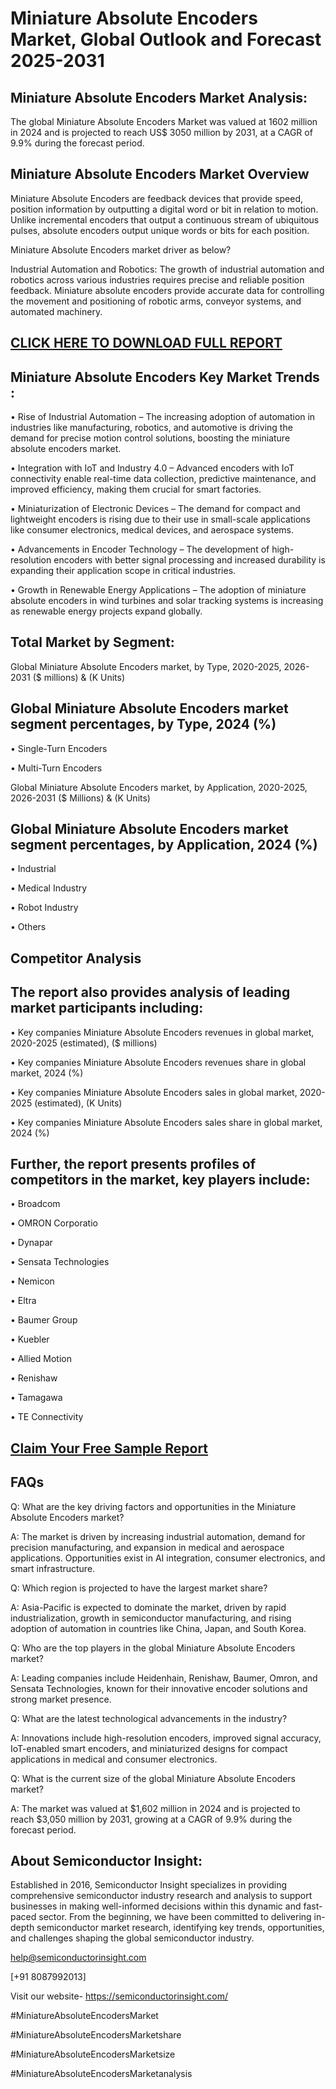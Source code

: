 Miniature Absolute Encoders Market, Global Outlook and Forecast 2025-2031
=
Miniature Absolute Encoders Market Analysis:
-
The global Miniature Absolute Encoders Market was valued at 1602 million in 2024 and is projected to reach US$ 3050 million by 2031, at a CAGR of 9.9% during the forecast period.

Miniature Absolute Encoders Market Overview
-
Miniature Absolute Encoders are feedback devices that provide speed, position information by outputting a digital word or bit in relation to motion. Unlike incremental encoders that output a continuous stream of ubiquitous pulses, absolute encoders output unique words or bits for each position.

Miniature Absolute Encoders market driver as below?

Industrial Automation and Robotics: The growth of industrial automation and robotics across various industries requires precise and reliable position feedback. Miniature absolute encoders provide accurate data for controlling the movement and positioning of robotic arms, conveyor systems, and automated machinery.

[CLICK HERE TO DOWNLOAD FULL REPORT](https://semiconductorinsight.com/report/miniature-absolute-encoders-market/)
-
Miniature Absolute Encoders Key Market Trends  :
-
•	Rise of Industrial Automation – The increasing adoption of automation in industries like manufacturing, robotics, and automotive is driving the demand for precise motion control solutions, boosting the miniature absolute encoders market.

•	Integration with IoT and Industry 4.0 – Advanced encoders with IoT connectivity enable real-time data collection, predictive maintenance, and improved efficiency, making them crucial for smart factories.

•	Miniaturization of Electronic Devices – The demand for compact and lightweight encoders is rising due to their use in small-scale applications like consumer electronics, medical devices, and aerospace systems.

•	Advancements in Encoder Technology – The development of high-resolution encoders with better signal processing and increased durability is expanding their application scope in critical industries.

•	Growth in Renewable Energy Applications – The adoption of miniature absolute encoders in wind turbines and solar tracking systems is increasing as renewable energy projects expand globally.

Total Market by Segment:
-
Global Miniature Absolute Encoders market, by Type, 2020-2025, 2026-2031 ($ millions) & (K Units)

Global Miniature Absolute Encoders market segment percentages, by Type, 2024 (%)
-
•	Single-Turn Encoders

•	Multi-Turn Encoders

Global Miniature Absolute Encoders market, by Application, 2020-2025, 2026-2031 ($ Millions) & (K Units)

Global Miniature Absolute Encoders market segment percentages, by Application, 2024 (%)
-
•	Industrial

•	Medical Industry

•	Robot Industry

•	Others

Competitor Analysis
-
The report also provides analysis of leading market participants including:
-
•	Key companies Miniature Absolute Encoders revenues in global market, 2020-2025 (estimated), ($ millions)

•	Key companies Miniature Absolute Encoders revenues share in global market, 2024 (%)

•	Key companies Miniature Absolute Encoders sales in global market, 2020-2025 (estimated), (K Units)

•	Key companies Miniature Absolute Encoders sales share in global market, 2024 (%)

Further, the report presents profiles of competitors in the market, key players include:
-
•	Broadcom

•	OMRON Corporatio

•	Dynapar

•	Sensata Technologies

•	Nemicon

•	Eltra

•	Baumer Group

•	Kuebler

•	Allied Motion

•	Renishaw

•	Tamagawa

•	TE Connectivity

[Claim Your Free Sample Report](https://semiconductorinsight.com/report/miniature-absolute-encoders-market/)
-
FAQs
-
Q: What are the key driving factors and opportunities in the Miniature Absolute Encoders market?

A: The market is driven by increasing industrial automation, demand for precision manufacturing, and expansion in medical and aerospace applications. Opportunities exist in AI integration, consumer electronics, and smart infrastructure.

Q: Which region is projected to have the largest market share?

A: Asia-Pacific is expected to dominate the market, driven by rapid industrialization, growth in semiconductor manufacturing, and rising adoption of automation in countries like China, Japan, and South Korea.

Q: Who are the top players in the global Miniature Absolute Encoders market?

A: Leading companies include Heidenhain, Renishaw, Baumer, Omron, and Sensata Technologies, known for their innovative encoder solutions and strong market presence.

Q: What are the latest technological advancements in the industry?

A: Innovations include high-resolution encoders, improved signal accuracy, IoT-enabled smart encoders, and miniaturized designs for compact applications in medical and consumer electronics.

Q: What is the current size of the global Miniature Absolute Encoders market?

A: The market was valued at $1,602 million in 2024 and is projected to reach $3,050 million by 2031, growing at a CAGR of 9.9% during the forecast period.

About Semiconductor Insight:
-
Established in 2016, Semiconductor Insight specializes in providing comprehensive semiconductor industry research and analysis to support businesses in making well-informed decisions within this dynamic and fast-paced sector. From the beginning, we have been committed to delivering in-depth semiconductor market research, identifying key trends, opportunities, and challenges shaping the global semiconductor industry.

help@semiconductorinsight.com 

[+91 8087992013]

Visit our website- https://semiconductorinsight.com/ 

#MiniatureAbsoluteEncodersMarket

#MiniatureAbsoluteEncodersMarketshare

#MiniatureAbsoluteEncodersMarketsize

#MiniatureAbsoluteEncodersMarketanalysis




